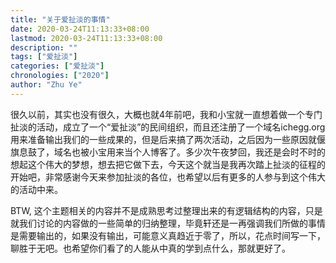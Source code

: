 ```yaml
---
title: "关于爱扯淡的事情"
date: 2020-03-24T11:13:33+08:00
lastmod: 2020-03-24T11:13:33+08:00
description: ""
tags: ["爱扯淡"]
categories: ["爱扯淡"]
chronologies: ["2020"]
author: "Zhu Ye"
---
```


很久以前，其实也没有很久，大概也就4年前吧，我和小宝就一直想着做一个专门扯淡的活动，成立了一个“爱扯淡”的民间组织，而且还注册了一个域名ichegg.org用来准备输出我们的一些成果的，但是后来搞了两次活动，之后因为一些原因就偃旗息鼓了，域名也被小宝用来当个人博客了。多少次午夜梦回，我还是会时不时的想起这个伟大的梦想，想去把它做下去，今天这个就当是我再次踏上扯淡的征程的开始吧，非常感谢今天来参加扯淡的各位，也希望以后有更多的人参与到这个伟大的活动中来。

BTW, 这个主题相关的内容并不是成熟思考过整理出来的有逻辑结构的内容，只是就我们讨论的内容做的一些简单的归纳整理，毕竟轩还是一再强调我们所做的事情是需要输出的，如果没有输出，可能意义真趋近于零了，所以，花点时间写一下，聊胜于无吧。也希望你们看了的人能从中真的学到点什么，那就更好了。
